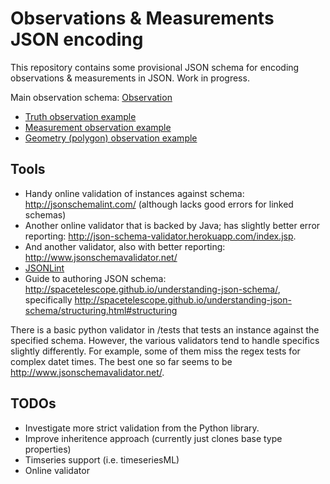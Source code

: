 # Observations & Measurements JSON encoding

This repository contains some provisional JSON schema for encoding observations & measurements in JSON. Work in progress. 

Main observation schema: [Observation](https://github.com/peterataylor/om-json/blob/master/Observation.json)
   * [Truth observation example](https://github.com/peterataylor/om-json/blob/master/observation-instance-example-boolean.json)
   * [Measurement observation example](https://github.com/peterataylor/om-json/blob/master/observation-instance-example-measure.json)
   * [Geometry (polygon) observation example](https://github.com/peterataylor/om-json/blob/master/observation-instance-example-geometry-polygon.json)

## Tools

  * Handy online validation of instances against schema: http://jsonschemalint.com/ (although lacks good errors for linked schemas)
  * Another online validator that is backed by Java; has slightly better error reporting: http://json-schema-validator.herokuapp.com/index.jsp. 
  * And another validator, also with better reporting: http://www.jsonschemavalidator.net/
  * [JSONLint](http://jsonlint.com)
  * Guide to authoring JSON schema: http://spacetelescope.github.io/understanding-json-schema/, specifically http://spacetelescope.github.io/understanding-json-schema/structuring.html#structuring

  There is a basic python validator in /tests that tests an instance against the specified schema. However, the various validators tend to handle specifics slightly differently. For example,
  some of them miss the regex tests for complex datet times. The best one so far seems to be http://www.jsonschemavalidator.net/. 

## TODOs

  * Investigate more strict validation from the Python library. 
  * Improve inheritence approach (currently just clones base type properties) 
  * Timseries support (i.e. timeseriesML)
  * Online validator 
